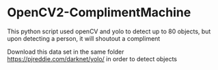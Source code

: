 # OpenCV2-ComplimentMachine

This python script used openCV and yolo to detect up to 80 objects, but upon detecting a person, it will shoutout a compliment

Download this data set in the same folder https://pjreddie.com/darknet/yolo/ in order to detect objects
